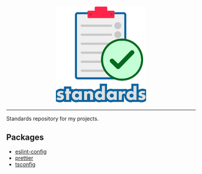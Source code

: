 <div>
    <p align="center">
        <img src="/.github/assets/standards.png" align="center" width="240" />
    </p>
    <hr>
</div>

Standards repository for my projects.

## Packages

* [eslint-config](/packages/eslint-config)
* [prettier](/packages/prettier)
* [tsconfig](/packages/tsconfig)
